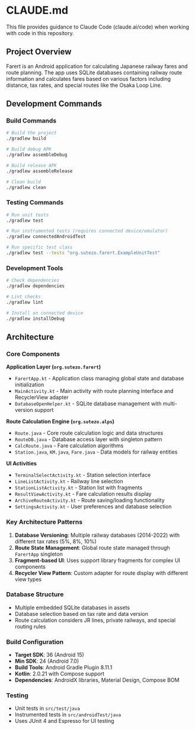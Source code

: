 # CLAUDE.md

This file provides guidance to Claude Code (claude.ai/code) when working with code in this repository.

## Project Overview

Farert is an Android application for calculating Japanese railway fares and route planning. The app uses SQLite databases containing railway route information and calculates fares based on various factors including distance, tax rates, and special routes like the Osaka Loop Line.

## Development Commands

### Build Commands
```bash
# Build the project
./gradlew build

# Build debug APK
./gradlew assembleDebug

# Build release APK  
./gradlew assembleRelease

# Clean build
./gradlew clean
```

### Testing Commands
```bash
# Run unit tests
./gradlew test

# Run instrumented tests (requires connected device/emulator)
./gradlew connectedAndroidTest

# Run specific test class
./gradlew test --tests "org.sutezo.farert.ExampleUnitTest"
```

### Development Tools
```bash
# Check dependencies
./gradlew dependencies

# Lint checks
./gradlew lint

# Install on connected device
./gradlew installDebug
```

## Architecture

### Core Components

**Application Layer (`org.sutezo.farert`)**
- `FarertApp.kt` - Application class managing global state and database initialization
- `MainActivity.kt` - Main activity with route planning interface and RecyclerView adapter
- `DatabaseOpenHelper.kt` - SQLite database management with multi-version support

**Route Calculation Engine (`org.sutezo.alps`)**
- `Route.java` - Core route calculation logic and data structures
- `RouteDB.java` - Database access layer with singleton pattern
- `CalcRoute.java` - Fare calculation algorithms
- `Station.java`, `KM.java`, `Fare.java` - Data models for railway entities

**UI Activities**
- `TerminalSelectActivity.kt` - Station selection interface
- `LineListActivity.kt` - Railway line selection
- `StationListActivity.kt` - Station list with fragments
- `ResultViewActivity.kt` - Fare calculation results display
- `ArchiveRouteActivity.kt` - Route saving/loading functionality
- `SettingsActivity.kt` - User preferences and database selection

### Key Architecture Patterns

1. **Database Versioning**: Multiple railway databases (2014-2022) with different tax rates (5%, 8%, 10%)
2. **Route State Management**: Global route state managed through `FarertApp` singleton
3. **Fragment-based UI**: Uses support library fragments for complex UI components
4. **Recycler View Pattern**: Custom adapter for route display with different view types

### Database Structure
- Multiple embedded SQLite databases in assets
- Database selection based on tax rate and data version
- Route calculation considers JR lines, private railways, and special routing rules

### Build Configuration
- **Target SDK**: 36 (Android 15)
- **Min SDK**: 24 (Android 7.0)
- **Build Tools**: Android Gradle Plugin 8.11.1
- **Kotlin**: 2.0.21 with Compose support
- **Dependencies**: AndroidX libraries, Material Design, Compose BOM

### Testing
- Unit tests in `src/test/java`
- Instrumented tests in `src/androidTest/java`
- Uses JUnit 4 and Espresso for UI testing